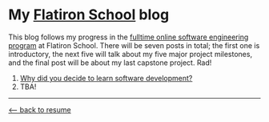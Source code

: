 # My [Flatiron School](https://flatironschool.com) blog
This blog follows my progress in the [fulltime online software engineering program](https://flatironschool.com/career-courses/coding-bootcamp/online) at Flatiron School. There will be seven posts in total; the first one is introductory, the next five will talk about my five major project milestones, and the final post will be about my last capstone project. Rad!

1. [Why did you decide to learn software development?](./blog_1.html)
2. TBA!

* * *

[⟵   back to resume](../index.html)
